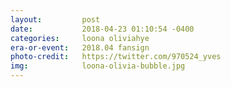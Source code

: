 ```yaml
---
layout:         post
date:           2018-04-23 01:10:54 -0400
categories:     loona oliviahye
era-or-event:   2018.04 fansign
photo-credit:   https://twitter.com/970524_yves
img:            loona-olivia-bubble.jpg
---
```

